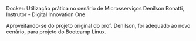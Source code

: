 Docker: Utilização prática no cenário de Microsserviços
Denilson Bonatti, Instrutor - Digital Innovation One

Aproveitando-se do projeto original do prof. Denilson, foi adequado ao novo cenário, para projeto do Bootcamp Linux.
